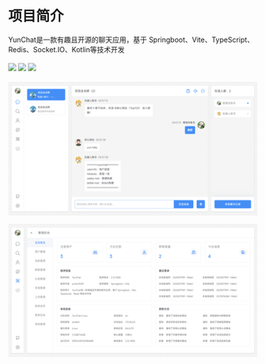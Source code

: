 # 项目简介

YunChat是一款有趣且开源的聊天应用，基于 Springboot、Vite、TypeScript、Redis、Socket.IO、Kotlin等技术开发

<div style="display: flex; align-items: center;">
    <a href="https://github.com/yichen9247/HandSock/blob/main/LICENSE.txt">
        <img src="https://img.shields.io/badge/License-MIT-blue.svg"/>
    </a>
    &nbsp;
    <a href="https://github.com/yichen9247">
        <img src="https://img.shields.io/badge/author-Hua-blue.svg"/>
    </a>
    &nbsp;
    <a href="http://nodejs.org/download">
        <img src="https://img.shields.io/badge/node.js-16.20.2-blue.svg"/>
    </a>
    <p></p>
</div>

![项目截图](./images/PixPin_2025-01-22_14-33-19.png)

![项目截图](./images/PixPin_2025-01-22_14-33-43.png)